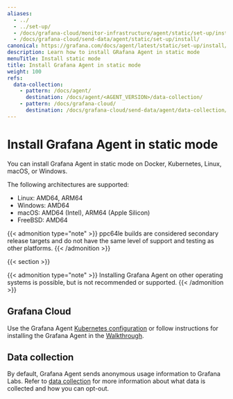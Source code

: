 ```yaml
---
aliases:
  - ../
  - ../set-up/
  - /docs/grafana-cloud/monitor-infrastructure/agent/static/set-up/install/
  - /docs/grafana-cloud/send-data/agent/static/set-up/install/
canonical: https://grafana.com/docs/agent/latest/static/set-up/install/
description: Learn how to install GRafana Agent in static mode
menuTitle: Install static mode
title: Install Grafana Agent in static mode
weight: 100
refs:
  data-collection:
    - pattern: /docs/agent/
      destination: /docs/agent/<AGENT_VERSION>/data-collection/
    - pattern: /docs/grafana-cloud/
      destination: /docs/grafana-cloud/send-data/agent/data-collection/
---
```


# Install Grafana Agent in static mode

You can install Grafana Agent in static mode on Docker, Kubernetes, Linux, macOS, or Windows.

The following architectures are supported:

- Linux: AMD64, ARM64
- Windows: AMD64
- macOS: AMD64 (Intel), ARM64 (Apple Silicon)
- FreeBSD: AMD64

{{< admonition type="note" >}}
ppc64le builds are considered secondary release targets and do not have the same level of support and testing as other platforms.
{{< /admonition >}}

{{< section >}}

{{< admonition type="note" >}}
Installing Grafana Agent on other operating systems is possible, but is not recommended or supported.
{{< /admonition >}}

## Grafana Cloud

Use the Grafana Agent [Kubernetes configuration](/docs/grafana-cloud/monitor-infrastructure/kubernetes-monitoring/configuration/) or follow instructions for installing the Grafana Agent in the [Walkthrough](/docs/grafana-cloud/monitor-infrastructure/integrations/get-started/).

## Data collection

By default, Grafana Agent sends anonymous usage information to Grafana Labs. Refer to [data collection](ref:data-collection) for more information
about what data is collected and how you can opt-out.
